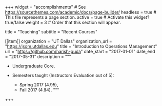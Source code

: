 +++
widget = "accomplishments"  # See https://sourcethemes.com/academic/docs/page-builder/
headless = true  # This file represents a page section.
active = true  # Activate this widget? true/false
weight = 3  # Order that this section will appear.

title = "Teaching"
subtitle = "Recent Courses"

[[item]]
  organization = "UT Dallas"
  organization_url = "https://jsom.utdallas.edu"
  title = "Introduction to Operations Management"
  url = "https://github.com/harish-guda"
  date_start = "2017-01-01"
  date_end = "2017-05-31"
  description = """
  * Undergraduate Core.
  * Semesters taught (Instructors Evaluation out of 5): 
  
    * Spring 2017 (4.95), 
    * Fall 2017 (4.84).
  """
  
  


+++